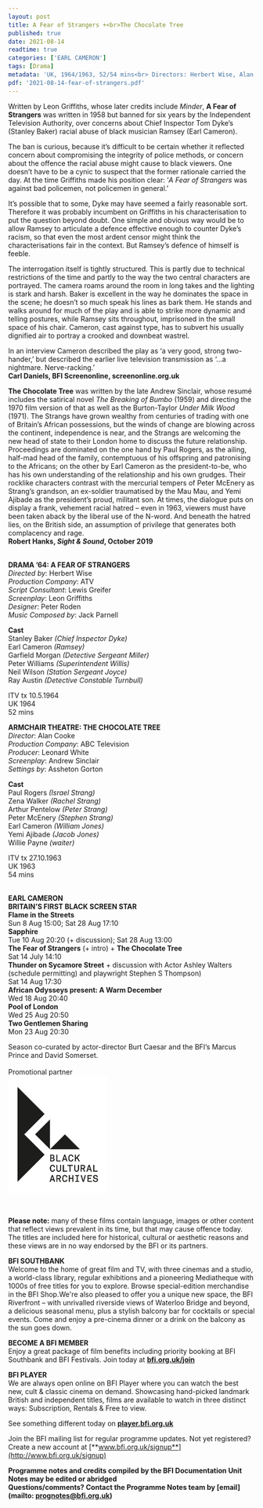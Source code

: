 ```yaml
---
layout: post
title: A Fear of Strangers +<br>The Chocolate Tree
published: true
date: 2021-08-14
readtime: true
categories: ['EARL CAMERON']
tags: [Drama]
metadata: 'UK, 1964/1963, 52/54 mins<br> Directors: Herbert Wise, Alan Cooke'
pdf: '2021-08-14-fear-of-strangers.pdf'
---
```


Written by Leon Griffiths, whose later credits include _Minder_, **A Fear of Strangers** was written in 1958 but banned for six years by the Independent Television Authority, over concerns about Chief Inspector Tom Dyke’s (Stanley Baker) racial abuse of black musician Ramsey (Earl Cameron).

The ban is curious, because it’s difficult to be certain whether it reflected concern about compromising the integrity of police methods, or concern about the offence the racial abuse might cause to black viewers. One doesn’t have to be a cynic to suspect that the former rationale carried the day. At the time Griffiths made his position clear: ‘_A Fear of Strangers_ was against bad policemen, not policemen in general.’

It’s possible that to some, Dyke may have seemed a fairly reasonable sort. Therefore it was probably incumbent on Griffiths in his characterisation to put the question beyond doubt. One simple and obvious way would be to allow Ramsey to articulate a defence effective enough to counter Dyke’s racism, so that even the most ardent censor might think the characterisations fair in the context. But Ramsey’s defence of himself is feeble.

The interrogation itself is tightly structured. This is partly due to technical restrictions of the time and partly to the way the two central characters are portrayed. The camera roams around the room in long takes and the lighting is stark and harsh. Baker is excellent in the way he dominates the space in the scene; he doesn’t so much speak his lines as bark them. He stands and walks around for much of the play and is able to strike more dynamic and telling postures, while Ramsey sits throughout, imprisoned in the small space of his chair. Cameron, cast against type, has to subvert his usually dignified air to portray a crooked and downbeat wastrel.

In an interview Cameron described the play as ‘a very good, strong  two-hander,’ but described the earlier live television transmission as  ‘...a nightmare. Nerve-racking.’  
**Carl Daniels, BFI Screenonline, screenonline.org.uk**

**The Chocolate Tree** was written by the late Andrew Sinclair, whose resumé includes the satirical novel _The Breaking of Bumbo_ (1959) and directing the 1970 film version of that as well as the Burton-Taylor _Under Milk Wood_ (1971). The Strangs have grown wealthy from centuries of trading with one of Britain’s African possessions, but the winds of change are blowing across the continent, independence is near, and the Strangs are welcoming the new head of state to their London home to discuss the future relationship. Proceedings are dominated on the one hand by Paul Rogers, as the ailing, half-mad head of the family, contemptuous of his offspring and patronising to the Africans; on the other by Earl Cameron as the president-to-be, who has his own understanding of the relationship and his own grudges. Their rocklike characters contrast with the mercurial tempers of Peter McEnery as Strang’s grandson, an ex-soldier traumatised by the Mau Mau, and Yemi Ajibade as the president’s proud, militant son. At times, the dialogue puts on display a frank, vehement racial hatred – even in 1963, viewers must have been taken aback by the liberal use of the N-word. And beneath the hatred lies, on the British side, an assumption of privilege that generates both complacency and rage.  
**Robert Hanks, _Sight & Sound_, October 2019**
<br><br>

**DRAMA ’64: A FEAR OF STRANGERS**  
_Directed by_: Herbert Wise  
_Production Company_: ATV  
_Script Consultant_: Lewis Greifer  
_Screenplay_: Leon Griffiths  
_Designer_: Peter Roden  
_Music Composed by_: Jack Parnell

**Cast**  
Stanley Baker _(Chief Inspector Dyke)_  
Earl Cameron _(Ramsey)_  
Garfield Morgan _(Detective Sergeant Miller)_  
Peter Williams _(Superintendent Willis)_  
Neil Wilson _(Station Sergeant Joyce)_  
Ray Austin _(Detective Constable Turnbull)_

ITV tx 10.5.1964  
UK 1964  
52 mins

**ARMCHAIR THEATRE: THE CHOCOLATE TREE**  
_Director_: Alan Cooke  
_Production Company_: ABC Television  
_Producer_: Leonard White  
_Screenplay_: Andrew Sinclair  
_Settings by_: Assheton Gorton

**Cast**  
Paul Rogers _(Israel Strang)_  
Zena Walker _(Rachel Strang)_  
Arthur Pentelow _(Peter Strang)_  
Peter McEnery _(Stephen Strang)_  
Earl Cameron _(William Jones)_  
Yemi Ajibade _(Jacob Jones)_  
Willie Payne _(waiter)_

ITV tx 27.10.1963  
UK 1963  
54 mins
<br><br>

**EARL CAMERON<br>
BRITAIN’S FIRST BLACK SCREEN STAR**<br>
**Flame in the Streets**<br>
Sun 8 Aug 15:00; Sat 28 Aug 17:10<br>
**Sapphire**<br>
Tue 10 Aug 20:20 (+ discussion); Sat 28 Aug 13:00<br>
**The Fear of Strangers** (+ intro) + **The Chocolate Tree**<br>
Sat 14 July 14:10<br>
**Thunder on Sycamore Street** + discussion with Actor Ashley Walters (schedule permitting) and playwright Stephen S Thompson)<br>
Sat 14 Aug 17:30<br>
**African Odysseys present: A Warm December**<br>
Wed 18 Aug 20:40<br>
**Pool of London**<br>
Wed 25 Aug 20:50<br>
**Two Gentlemen Sharing**<br>
Mon 23 Aug 20:30<br>



Season co-curated by actor-director Burt Caesar and the BFI’s Marcus Prince and David Somerset.<br>
<br>
Promotional partner <br>
<img style="float: left;" src="/img/partner/Black Cultural Archives.jpg" width="40%" height="40%"><br><br><br><br><br><br><br><br><br><br><br><br><br>
<br>
<br>
<br>

**Please note:** many of these films contain language, images or other content that reflect views prevalent in its time, but that may cause offence today. The titles are included here for historical, cultural or aesthetic reasons and these views are in no way endorsed by the BFI or its partners.<br>

**BFI SOUTHBANK**  
Welcome to the home of great film and TV, with three cinemas and a studio, a world-class library, regular exhibitions and a pioneering Mediatheque with 1000s of free titles for you to explore. Browse special-edition merchandise in the BFI Shop.We&#39;re also pleased to offer you a unique new space, the BFI Riverfront – with unrivalled riverside views of Waterloo Bridge and beyond, a delicious seasonal menu, plus a stylish balcony bar for cocktails or special events. Come and enjoy a pre-cinema dinner or a drink on the balcony as the sun goes down.  

**BECOME A BFI MEMBER**  
Enjoy a great package of film benefits including priority booking at BFI Southbank and BFI Festivals. Join today at [**bfi.org.uk/join**](http://www.bfi.org.uk/join)  

**BFI PLAYER**  
 We are always open online on BFI Player where you can watch the best new, cult &amp; classic cinema on demand. Showcasing hand-picked landmark British and independent titles, films are available to watch in three distinct ways: Subscription, Rentals &amp; Free to view.  

See something different today on [**player.bfi.org.uk**](https://player.bfi.org.uk)  

Join the BFI mailing list for regular programme updates. Not yet registered? Create a new account at [**www.bfi.org.uk/signup**](http://www.bfi.org.uk/signup)

**Programme notes and credits compiled by the BFI Documentation Unit  
Notes may be edited or abridged  
Questions/comments? Contact the Programme Notes team by [email](mailto: prognotes@bfi.org.uk)**

<!--stackedit_data:
eyJoaXN0b3J5IjpbLTE3MjY5NTE4MDddfQ==
-->

